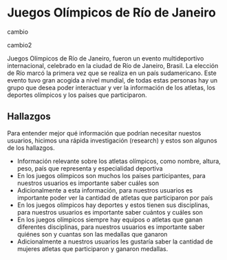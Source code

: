 # Juegos Olímpicos de Río de Janeiro

cambio

cambio2

Juegos Olímpicos de Río de Janeiro, fueron un evento multideportivo internacional,
celebrado en la ciudad de Río de Janeiro, Brasil. La elección de Río marcó la
primera vez que se realiza en un país sudamericano. Este evento tuvo gran
acogida a nivel mundial, de todas estas personas hay un grupo que desea poder
interactuar y ver la información de los atletas, los deportes olímpicos y los
países que participaron.

## Hallazgos

Para entender mejor qué información que podrían necesitar nuestos usuarios,
hicimos una rápida investigación (research) y estos son algunos de los
hallazgos.

- Información relevante sobre los atletas olímpicos, como nombre, altura, peso,
  país que representa y especialidad deportiva
- En los juegos olímpicos son muchos los países participantes, para nuestros
  usuarios es importante saber cuáles son
- Adicionalmente a esta información, para nuestros usuarios es importante poder
  ver la cantidad de atletas que participaron por país
- En los juegos olímpicos hay deportes y estos tienen sus disciplinas, para
  nuestros usuarios es importante saber cuántos y cuáles son
- En los juegos olímpicos siempre hay equipos o atletas que ganan diferentes
  disciplinas, para nuestros usuarios es importante saber quiénes son y cuantas
  son las medallas que ganaron
- Adicionalmente a nuestros usuarios les gustaría saber la cantidad de mujeres
  atletas que participaron y ganaron medallas.
